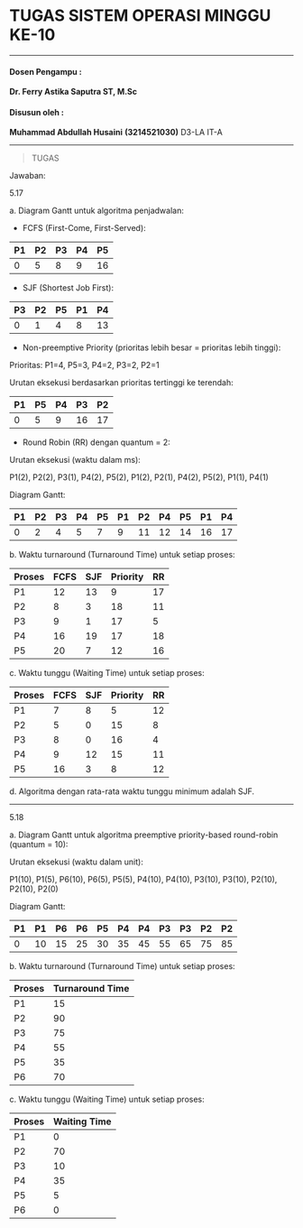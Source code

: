 # TUGAS SISTEM OPERASI MINGGU KE-10

---

#### Dosen Pengampu :
**Dr. Ferry Astika Saputra ST, M.Sc**

#### Disusun oleh :
**Muhammad Abdullah Husaini**
**(3214521030)**
D3-LA IT-A

---

>TUGAS
>

Jawaban:

5.17

a. Diagram Gantt untuk algoritma penjadwalan:

- FCFS (First-Come, First-Served):

| P1 | P2 | P3 | P4 | P5 |
|----|----|----|----|----|
| 0  | 5  | 8  | 9  | 16 |

- SJF (Shortest Job First):

| P3 | P2 | P5 | P1 | P4 |
|----|----|----|----|----|
| 0  | 1  | 4  | 8  | 13 |

- Non-preemptive Priority (prioritas lebih besar = prioritas lebih tinggi):

Prioritas: P1=4, P5=3, P4=2, P3=2, P2=1

Urutan eksekusi berdasarkan prioritas tertinggi ke terendah:

| P1 | P5 | P4 | P3 | P2 |
|----|----|----|----|----|
| 0  | 5  | 9  | 16 | 17 |

- Round Robin (RR) dengan quantum = 2:

Urutan eksekusi (waktu dalam ms):

P1(2), P2(2), P3(1), P4(2), P5(2), P1(2), P2(1), P4(2), P5(2), P1(1), P4(1)

Diagram Gantt:

| P1 | P2 | P3 | P4 | P5 | P1 | P2 | P4 | P5 | P1 | P4 |
|----|----|----|----|----|----|----|----|----|----|----|
| 0  | 2  | 4  | 5  | 7  | 9  | 11 | 12 | 14 | 16 | 17 |

b. Waktu turnaround (Turnaround Time) untuk setiap proses:

| Proses | FCFS | SJF | Priority | RR  |
|--------|------|-----|----------|-----|
| P1     | 12   | 13  | 9        | 17  |
| P2     | 8    | 3   | 18       | 11  |
| P3     | 9    | 1   | 17       | 5   |
| P4     | 16   | 19  | 17       | 18  |
| P5     | 20   | 7   | 12       | 16  |

c. Waktu tunggu (Waiting Time) untuk setiap proses:

| Proses | FCFS | SJF | Priority | RR  |
|--------|------|-----|----------|-----|
| P1     | 7    | 8   | 5        | 12  |
| P2     | 5    | 0   | 15       | 8   |
| P3     | 8    | 0   | 16       | 4   |
| P4     | 9    | 12  | 15       | 11  |
| P5     | 16   | 3   | 8        | 12  |

d. Algoritma dengan rata-rata waktu tunggu minimum adalah SJF.

---

5.18

a. Diagram Gantt untuk algoritma preemptive priority-based round-robin (quantum = 10):

Urutan eksekusi (waktu dalam unit):

P1(10), P1(5), P6(10), P6(5), P5(5), P4(10), P4(10), P3(10), P3(10), P2(10), P2(10), P2(0)

Diagram Gantt:

| P1 | P1 | P6 | P6 | P5 | P4 | P4 | P3 | P3 | P2 | P2 |
|----|----|----|----|----|----|----|----|----|----|----|
| 0  | 10 | 15 | 25 | 30 | 35 | 45 | 55 | 65 | 75 | 85 |

b. Waktu turnaround (Turnaround Time) untuk setiap proses:

| Proses | Turnaround Time |
|--------|-----------------|
| P1     | 15              |
| P2     | 90              |
| P3     | 75              |
| P4     | 55              |
| P5     | 35              |
| P6     | 70              |

c. Waktu tunggu (Waiting Time) untuk setiap proses:

| Proses | Waiting Time |
|--------|--------------|
| P1     | 0            |
| P2     | 70           |
| P3     | 10           |
| P4     | 35           |
| P5     | 5            |
| P6     | 0            |

